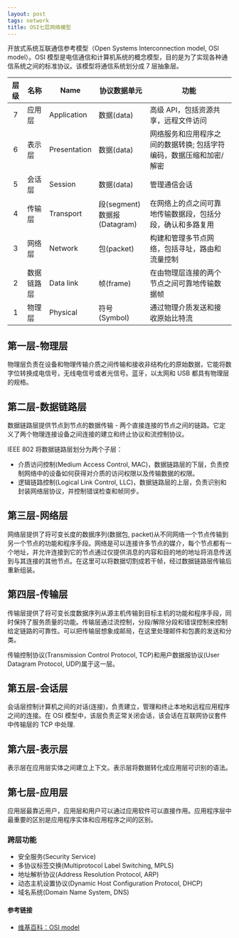 ```yaml
---
layout: post
tags: network
title: OSI七层网络模型
---
```


开放式系统互联通信参考模型（Open Systems Interconnection model, OSI model）。OSI 模型是电信通信和计算机系统的概念模型，目的是为了实现各种通信系统之间的标准协议。该模型将通信系统划分成 7 层抽象层。

| 层级 | 名称       | Name         | 协议数据单元                    | 功能                                                                |
| :--: | ---------- | ------------ | ------------------------------- | ------------------------------------------------------------------- |
|  7   | 应用层     | Application  | 数据(data)                      | 高级 API，包括资源共享，远程文件访问                                |
|  6   | 表示层     | Presentation | 数据(data)                      | 网络服务和应用程序之间的数据转换; 包括字符编码，数据压缩和加密/解密 |
|  5   | 会话层     | Session      | 数据(data)                      | 管理通信会话                                                        |
|  4   | 传输层     | Transport    | 段(segment)<br>数据报(Datagram) | 在网络上的点之间可靠地传输数据段，包括分段，确认和多路复用          |
|  3   | 网络层     | Network      | 包(packet)                      | 构建和管理多节点网络，包括寻址，路由和流量控制                      |
|  2   | 数据链路层 | Data link    | 帧(frame)                       | 在由物理层连接的两个节点之间可靠地传输数据帧                        |
|  1   | 物理层     | Physical     | 符号(Symbol)                    | 通过物理介质发送和接收原始比特流                                    |

## 第一层-物理层

物理层负责在设备和物理传输介质之间传输和接收非结构化的原始数据，它能将数字位转换成电信号，无线电信号或者光信号。蓝牙，以太网和 USB 都具有物理层的规格。

## 第二层-数据链路层

数据链路层提供节点到节点的数据传输 - 两个直接连接的节点之间的链路。它定义了两个物理连接设备之间连接的建立和终止协议和流控制协议。

IEEE 802 将数据链路层划分为两个子层：

- 介质访问控制(Medium Access Control, MAC)，数据链路层的下层，负责控制网络中的设备如何获得对介质的访问权限以及传输数据的权限。
- 逻辑链路控制(Logical Link Control, LLC)，数据链路层的上层，负责识别和封装网络层协议，并控制错误检查和帧同步。

## 第三层-网络层

网络层提供了将可变长度的数据序列(数据包, packet)从不同网络一个节点传输到另一个节点的功能和程序手段。网络是可以连接许多节点的媒介，每个节点都有一个地址，并允许连接到它的节点通过仅提供消息的内容和目的地的地址将消息传送到与其连接的其他节点。在这里可以将数据切割成若干帧，经过数据链路层传输后重新组装。

## 第四层-传输层

传输层提供了将可变长度数据序列从源主机传输到目标主机的功能和程序手段，同时保持了服务质量的功能。传输层通过流控制，分段/解除分段和错误控制来控制给定链路的可靠性。可以把传输层想象成邮局，在这里处理邮件和包裹的发送和分类。

传输控制协议(Transmission Control Protocol, TCP)和用户数据报协议(User Datagram Protocol, UDP)属于这一层。

## 第五层-会话层

会话层控制计算机之间的对话(连接)，负责建立，管理和终止本地和远程应用程序之间的连接。在 OSI 模型中，该层负责正常关闭会话，该会话在互联网协议套件中传输层的 TCP 中处理.

## 第六层-表示层

表示层在应用层实体之间建立上下文。表示层将数据转化成应用层可识别的语法。

## 第七层-应用层

应用层最靠近用户，应用层和用户可以通过应用软件可以直接作用。应用程序层中最重要的区别是应用程序实体和应用程序之间的区别。

### 跨层功能

- 安全服务(Security Service)
- 多协议标签交换(Multiprotocol Label Switching, MPLS)
- 地址解析协议(Address Resolution Protocol, ARP)
- 动态主机设置协议(Dynamic Host Configuration Protocol, DHCP)
- 域名系统(Domain Name System, DNS)

#### 参考链接

- [维基百科：OSI model](https://en.wikipedia.org/wiki/OSI_model)
